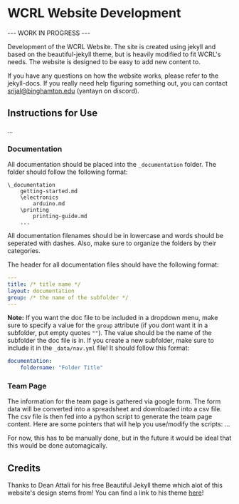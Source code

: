 # WCRL Website Development

--- WORK IN PROGRESS ---

Development of the WCRL Website.
The site is created using jekyll and based on the beautiful-jekyll theme, but is heavily modified to fit WCRL's needs. The website is designed to be easy to add new content to.

If you have any questions on how the website works, please refer to the jekyll-docs. If you really need help figuring something out, you can contact srijal@binghamton.edu (yantayn on discord).

## Instructions for Use
...

### Documentation
All documentation should be placed into the `_documentation` folder. The folder should
follow the following format:
```
\_documentation
    getting-started.md
    \electronics
        arduino.md
    \printing
        printing-guide.md
    ...
```
All documentation filenames should be in lowercase and words should be seperated with dashes. Also, make sure to organize the folders by their categories.

The header for all documentation files should have the following format:
```yml
---
title: /* title name */
layout: documentation
group: /* the name of the subfolder */
---
```

**Note:** If you want the doc file to be included in a dropdown menu, make sure to specify a value for the `group` attribute (if you dont want it in a subfolder, put empty quotes `""`). The value should be the name of the subfolder the doc file is in. If you create a new subfolder, make sure to include it in the `_data/nav.yml` file! It should follow this format:
```yml
documentation:
    foldername: "Folder Title"    
```

### Team Page
The information for the team page is gathered via google form. The form data will be converted into a spreadsheet and downloaded into a csv file. The csv file is then fed into a python script to generate the team page content. Here are some pointers that will help you use/modify the scripts:
...

For now, this has to be manually done, but in the future it would be ideal that this would be done automagically.

## Credits

Thanks to Dean Attali for his free Beautiful Jekyll theme which alot of this website's design stems from! You can find a link to his theme [here](https://github.com/daattali/beautiful-jekyll#plans)!